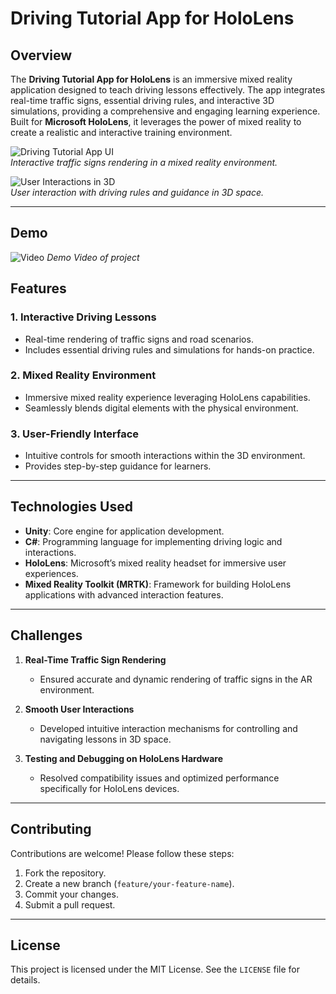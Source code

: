 # Driving Tutorial App for HoloLens  

## Overview  
The **Driving Tutorial App for HoloLens** is an immersive mixed reality application designed to teach driving lessons effectively. The app integrates real-time traffic signs, essential driving rules, and interactive 3D simulations, providing a comprehensive and engaging learning experience. Built for **Microsoft HoloLens**, it leverages the power of mixed reality to create a realistic and interactive training environment.  

![Driving Tutorial App UI](https://github.com/user-attachments/assets/691b77d6-053d-4f14-a394-db9dce7b56e1)  
*Interactive traffic signs rendering in a mixed reality environment.*  

![User Interactions in 3D](https://github.com/user-attachments/assets/2d9a6ad1-7813-4eaf-a607-52171fe99ad8)  
*User interaction with driving rules and guidance in 3D space.*  

---
## Demo
![Video](https://github.com/user-attachments/assets/9b8b3874-1214-4c86-8a4b-74cf7a40552c)
*Demo Video of project* 

## Features  
### 1. Interactive Driving Lessons  
- Real-time rendering of traffic signs and road scenarios.  
- Includes essential driving rules and simulations for hands-on practice.  

### 2. Mixed Reality Environment  
- Immersive mixed reality experience leveraging HoloLens capabilities.  
- Seamlessly blends digital elements with the physical environment.  

### 3. User-Friendly Interface  
- Intuitive controls for smooth interactions within the 3D environment.  
- Provides step-by-step guidance for learners.  

---

## Technologies Used  
- **Unity**: Core engine for application development.  
- **C#**: Programming language for implementing driving logic and interactions.  
- **HoloLens**: Microsoft’s mixed reality headset for immersive user experiences.  
- **Mixed Reality Toolkit (MRTK)**: Framework for building HoloLens applications with advanced interaction features.  

---

## Challenges  
1. **Real-Time Traffic Sign Rendering**  
   - Ensured accurate and dynamic rendering of traffic signs in the AR environment.  

2. **Smooth User Interactions**  
   - Developed intuitive interaction mechanisms for controlling and navigating lessons in 3D space.  

3. **Testing and Debugging on HoloLens Hardware**  
   - Resolved compatibility issues and optimized performance specifically for HoloLens devices.   

---

## Contributing  
Contributions are welcome! Please follow these steps:  
1. Fork the repository.  
2. Create a new branch (`feature/your-feature-name`).  
3. Commit your changes.  
4. Submit a pull request.  

---

## License  
This project is licensed under the MIT License. See the `LICENSE` file for details.  
 

